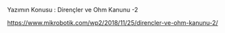 
Yazımın Konusu : Dirençler ve Ohm Kanunu -2

https://www.mikrobotik.com/wp2/2018/11/25/direncler-ve-ohm-kanunu-2/

